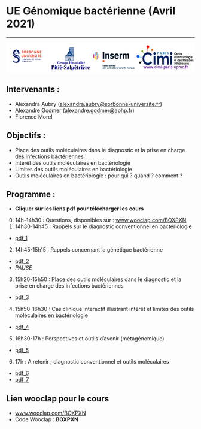 # UE Génomique bactérienne (Avril 2021)
---

<p align="center">
  <img src="Images/logo.png" width="600" height="80">
</p>

## Intervenants :
- Alexandra Aubry (alexandra.aubry@sorbonne-universite.fr)
- Alexandre Godmer (alexandre.godmer@aphp.fr) 
- Florence Morel

## Objectifs : 
- Place des outils moléculaires dans le diagnostic et la prise en charge des infections bactériennes
- Intérêt des outils moléculaires en bactériologie
- Limites des outils moléculaires en bactériologie
- Outils moléculaires en bactériologie : pour qui ? quand ? comment ?

## Programme :
- **Cliquer sur les liens pdf pour télécharger les cours**
0. 14h-14h30 : Questions, disponibles sur : www.wooclap.com/BOXPXN 	
1. 14h30-14h45 : Rappels sur le diagnostic conventionnel en bactériologie 
  - [pdf_1](https://agodmer.github.io/UE_genomique-bacterienne/Cours/1_UE_genomique_intro_2021_FINAL.pdf)
2. 14h45-15h15 : Rappels concernant la génétique bactérienne 
  - [pdf_2](https://agodmer.github.io/UE_genomique-bacterienne/Cours/2_UE_genomique_apport_labo_2021_FINAL.pdf)	
- *PAUSE*
3. 15h20-15h50 : Place des outils moléculaires dans le diagnostic et la prise en charge des infections bactériennes
  - [pdf_3](https://agodmer.github.io/UE_genomique-bacterienne/Cours/3rappelgenetiquebact.pdf)
4. 15h50-16h30 : Cas clinique interactif illustrant intérêt et limites des outils moléculaires en bactériologie 
  - [pdf_4](https://agodmer.github.io/UE_genomique-bacterienne/Cours/4UEgenomiqueplaceBMbacterio.pdf)
5. 16h30-17h : Perspectives et outils d’avenir (métagénomique) 
  - [pdf_5](https://agodmer.github.io/UE_genomique-bacterienne/Cours/5cascliniques.pdf)		
6. 17h : A retenir ; diagnostic conventionnel et outils moléculaires
- [pdf_6](https://agodmer.github.io/UE_genomique-bacterienne/Cours/6perspectivesNGS.pdf)	
- [pdf_7](https://agodmer.github.io/UE_genomique-bacterienne/Cours/7Aretenir.pdf)	


## Lien wooclap pour le cours
- www.wooclap.com/BOXPXN 
- Code Wooclap : **BOXPXN**

